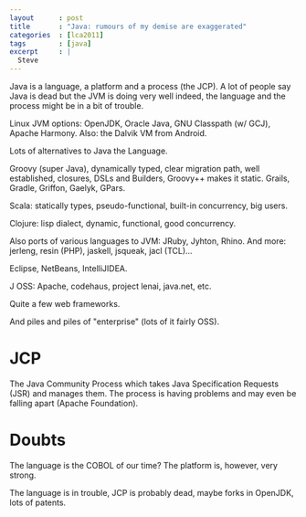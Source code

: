 ```yaml
---
layout      : post
title       : "Java: rumours of my demise are exaggerated"
categories  : [lca2011]
tags        : [java]
excerpt     : |
  Steve 
---
```


Java is a language, a platform and a process (the JCP). A lot of people say
Java is dead but the JVM is doing very well indeed, the language and the
process might be in a bit of trouble.

Linux JVM options: OpenJDK, Oracle Java, GNU Classpath (w/ GCJ), Apache
Harmony. Also: the Dalvik VM from Android.

Lots of alternatives to Java the Language.

Groovy (super Java), dynamically typed, clear migration path, well
established, closures, DSLs and Builders, Groovy++ makes it static. Grails,
Gradle, Griffon, Gaelyk, GPars.

Scala: statically types, pseudo-functional, built-in concurrency, big users.

Clojure: lisp dialect, dynamic, functional, good concurrency.

Also ports of various languages to JVM: JRuby, Jyhton, Rhino. And more:
jerleng, resin (PHP), jaskell, jsqueak, jacl (TCL)...

Eclipse, NetBeans, IntelliJIDEA.

J OSS: Apache, codehaus, project lenai, java.net, etc.

Quite a few web frameworks.

And piles and piles of "enterprise" (lots of it fairly OSS).

JCP
===

The Java Community Process which takes Java Specification Requests (JSR) and
manages them. The process is having problems and may even be falling apart
(Apache Foundation).

Doubts
======

The language is the COBOL of our time? The platform is, however, very strong. 

The language is in trouble, JCP is probably dead, maybe forks in OpenJDK, lots
of patents.

